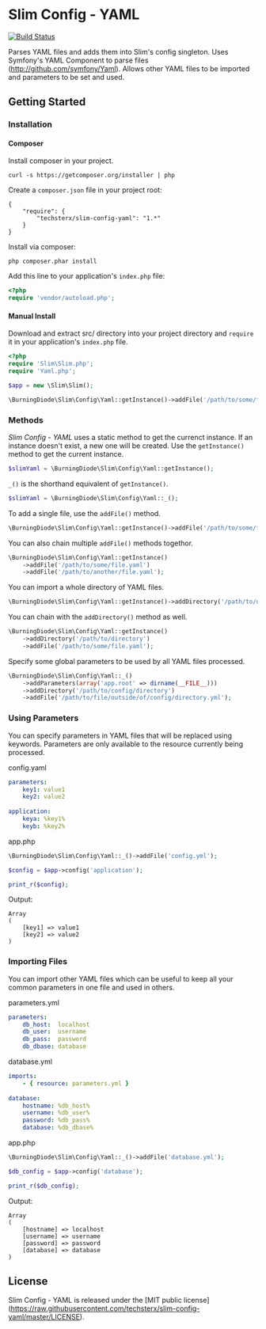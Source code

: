 # Slim Config - YAML

[![Build
Status](https://travis-ci.org/techsterx/slim-config-yaml.svg?branch=master)](https://travis-ci.org/techsterx/slim-config-yaml)

Parses YAML files and adds them into Slim's config singleton.
Uses Symfony's YAML Component to parse files (http://github.com/symfony/Yaml).
Allows other YAML files to be imported and parameters to be set and used.

## Getting Started

### Installation

#### Composer

Install composer in your project.
```
curl -s https://getcomposer.org/installer | php
```
Create a ```composer.json``` file in your project root:
```
{
	"require": {
		"techsterx/slim-config-yaml": "1.*"
	}
}
```
Install via composer:
```
php composer.phar install
```
Add this line to your application's ```index.php``` file:
```php
<?php
require 'vendor/autoload.php';
```

#### Manual Install

Download and extract src/ directory into your project directory and ```require``` it in your
application's ```index.php``` file.
```php
<?php
require 'Slim\Slim.php';
require 'Yaml.php';

$app = new \Slim\Slim();

\BurningDiode\Slim\Config\Yaml::getInstance()->addFile('/path/to/some/file');
```

### Methods

*Slim Config - YAML* uses a static method to get the currenct instance.
If an instance doesn't exist, a new one will be created.
Use the ```getInstance()``` method to get the current instance.

```php
$slimYaml = \BurningDiode\Slim\Config\Yaml::getInstance();
```

```_()``` is the shorthand equivalent of ```getInstance()```.

```php
$slimYaml = \BurningDiode\Slim\Config\Yaml::_();
```

To add a single file, use the ```addFile()``` method.
```php
\BurningDiode\Slim\Config\Yaml::getInstance()->addFile('/path/to/some/file.yaml');
```

You can also chain multiple ```addFile()``` methods togethor.
```php
\BurningDiode\Slim\Config\Yaml::getInstance()
    ->addFile('/path/to/some/file.yaml')
    ->addFile('/path/to/another/file.yaml');
```

You can import a whole directory of YAML files.
```php
\BurningDiode\Slim\Config\Yaml::getInstance()->addDirectory('/path/to/directory');
```

You can chain with the ```addDirectory()``` method as well.
```php
\BurningDiode\Slim\Config\Yaml::getInstance()
    ->addDirectory('/path/to/directory')
    ->addFile('/path/to/some/file.yaml');
```

Specify some global parameters to be used by all YAML files processed.
```php
\BurningDiode\Slim\Config\Yaml::_()
    ->addParameters(array('app.root' => dirname(__FILE__)))
    ->addDirectory('/path/to/config/directory')
    ->addFile('/path/to/file/outside/of/config/directory.yml');
```

### Using Parameters

You can specify parameters in YAML files that will be replaced using keywords. Parameters are only available to the resource currently being processed.

config.yaml
```yaml
parameters:
    key1: value1
    key2: value2
    
application:
    keya: %key1%
    keyb: %key2%
```

app.php
```php
\BurningDiode\Slim\Config\Yaml::_()->addFile('config.yml');

$config = $app->config('application');

print_r($config);
```

Output:
```
Array
(
    [key1] => value1
    [key2] => value2
)
```

### Importing Files

You can import other YAML files which can be useful to keep all your common parameters in one file and used in others.

parameters.yml
```yaml
parameters:
    db_host:  localhost
    db_user:  username
    db_pass:  password
    db_dbase: database
```

database.yml
```yaml
imports:
    - { resource: parameters.yml }
    
database:
    hostname: %db_host%
    username: %db_user%
    password: %db_pass%
    database: %db_dbase%
```

app.php
```php
\BurningDiode\Slim\Config\Yaml::_()->addFile('database.yml');

$db_config = $app->config('database');

print_r($db_config);
```

Output:
```
Array
(
    [hostname] => localhost
    [username] => username
    [password] => password
    [database] => database
)
```
    
## License

Slim Config - YAML is released under the [MIT public license] (https://raw.githubusercontent.com/techsterx/slim-config-yaml/master/LICENSE).
